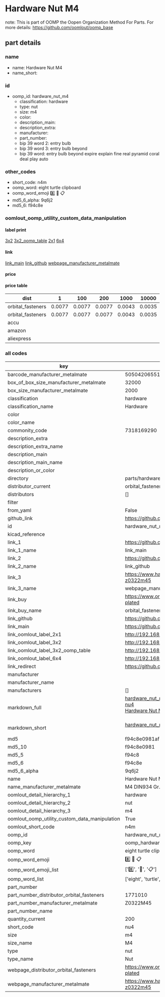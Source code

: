 # Hardware Nut M4  

note: This is part of OOMP the Oopen Organization Method For Parts. For more details: https://github.com/oomlout/oomp_base

##  part details
  







### name
* name: Hardware Nut M4
* name_short: 
### id
* oomp_id: hardware_nut_m4
  * classification: hardware
  * type: nut
  * size: m4
  * color: 
  * description_main: 
  * description_extra: 
  * manufacturer: 
  * part_number: 
  * bip 39 word 2: entry bulb
  * bip 39 word 3: entry bulb beyond
  * bip 39 word: entry bulb beyond expire explain fine real pyramid coral deal play auto

### other_codes
* short_code: n4m
* oomp_word: eight turtle clipboard
* oomp_word_emoji :eight: :turtle: :clipboard:
* md5_6_alpha: 9q6j2
* md5_6: f94c8e






### oomlout_oomp_utility_custom_data_manipulation
#### label print
[3x2](http://192.168.1.245:1112/?label=oomp%209q6j2)
[3x2_oomp_table](http://192.168.1.108:1112/?label=oomp%209q6j2)
[2x1](http://192.168.1.242:1112/?label=oomp%209q6j2)
[6x4](http://192.168.1.55:1112/?label=oomp%209q6j2)    

#### link

[link_main](https://github.com/oomlout/oomlout_oomp_version_1_messy/tree/main/parts/hardware_nut_m4) [link_github](https://github.com/oomlout/oomlout_oomp_version_1_messy/tree/main/parts/hardware_nut_m4) [webpage_manufacturer_metalmate](https://www.harclob2b.com/m4-din934-gr-8-din267-full-nut-zinc-plated-boxed-z0322m45)                            

#### price

#### price table
| dist | 1 | 100 | 200 | 1000 | 10000 |
|------|---|-----|-----|------|-------|
| orbital_fasteners | 0.0077 | 0.0077 | 0.0077 | 0.0043 | 0.0035 |
| orbital_fasteners | 0.0077 | 0.0077 | 0.0077 | 0.0043 | 0.0035 | 
| accu |  |  |  |  |  | 
| amazon |  |  |  |  |  | 
| aliexpress |  |  |  |  |  | 














### all codes 
| key | value |  
| --- | --- |  
| barcode_manufacturer_metalmate | 5050420655101 |  
| box_of_box_size_manufacturer_metalmate | 32000 |  
| box_size_manufacturer_metalmate | 2000 |  
| classification | hardware |  
| classification_name | Hardware |  
| color |  |  
| color_name |  |  
| commonity_code | 7318169290 |  
| description_extra |  |  
| description_extra_name |  |  
| description_main |  |  
| description_main_name |  |  
| description_or_color |   |  
| directory | parts/hardware_nut_m4 |  
| distributor_current | orbital_fasteners |  
| distributors | [] |  
| filter |  |  
| from_yaml | False |  
| github_link | https://github.com/oomlout/oomlout_oomp_part_src/tree/main/parts/hardware_nut_m4 |  
| id | hardware_nut_m4 |  
| kicad_reference |  |  
| link_1 | https://github.com/oomlout/oomlout_oomp_version_1_messy/tree/main/parts/hardware_nut_m4 |  
| link_1_name | link_main |  
| link_2 | https://github.com/oomlout/oomlout_oomp_version_1_messy/tree/main/parts/hardware_nut_m4 |  
| link_2_name | link_github |  
| link_3 | https://www.harclob2b.com/m4-din934-gr-8-din267-full-nut-zinc-plated-boxed-z0322m45 |  
| link_3_name | webpage_manufacturer_metalmate |  
| link_buy | https://www.orbitalfasteners.co.uk/products/m4-hexagon-mild-steel-full-nuts-bright-zinc-plated |  
| link_buy_name | orbital_fasteners |  
| link_github | https://github.com/oomlout/oomlout_oomp_version_1_messy/tree/main/parts/hardware_nut_m4 |  
| link_main | https://github.com/oomlout/oomlout_oomp_version_1_messy/tree/main/parts/hardware_nut_m4 |  
| link_oomlout_label_2x1 | http://192.168.1.242:1112/?label=oomp%209q6j2 |  
| link_oomlout_label_3x2 | http://192.168.1.245:1112/?label=oomp%209q6j2 |  
| link_oomlout_label_3x2_oomp_table | http://192.168.1.108:1112/?label=oomp%209q6j2 |  
| link_oomlout_label_6x4 | http://192.168.1.55:1112/?label=oomp%209q6j2 |  
| link_redirect | https://github.com/oomlout/oomlout_oomp_version_1_messy/tree/main/parts/hardware_nut_m4 |  
| manufacturer |  |  
| manufacturer_name |  |  
| manufacturers | [] |  
| markdown_full | [hardware_nut_m4](none)<br>[nu4](none)<br>[Hardware Nut M4](none)<br><br> |  
| markdown_short | [hardware_nut_m4](none)<br><br> |  
| md5 | f94c8e0981af165d5b2845062b877a5d |  
| md5_10 | f94c8e0981 |  
| md5_5 | f94c8 |  
| md5_6 | f94c8e |  
| md5_6_alpha | 9q6j2 |  
| name | Hardware Nut M4 |  
| name_manufacturer_metalmate | M4 DIN934 Gr.8 DIN267 Full Nut Zinc Plated Boxed |  
| oomlout_detail_hierarchy_1 | hardware |  
| oomlout_detail_hierarchy_2 | nut |  
| oomlout_detail_hierarchy_3 | m4 |  
| oomlout_oomp_utility_custom_data_manipulation | True |  
| oomlout_short_code | n4m |  
| oomp_id | hardware_nut_m4 |  
| oomp_key | oomp_hardware_nut_m4 |  
| oomp_word | eight turtle clipboard |  
| oomp_word_emoji | :eight: :turtle: :clipboard: |  
| oomp_word_emoji_list | [':eight:', ':turtle:', ':clipboard:'] |  
| oomp_word_list | ['eight', 'turtle', 'clipboard'] |  
| part_number |  |  
| part_number_distributor_orbital_fasteners | 1771010 |  
| part_number_manufacturer_metalmate | Z0322M45 |  
| part_number_name |  |  
| quantity_current | 200 |  
| short_code | nu4 |  
| size | m4 |  
| size_name | M4 |  
| type | nut |  
| type_name | Nut |  
| webpage_distributor_orbital_fasteners | https://www.orbitalfasteners.co.uk/products/m4-hexagon-mild-steel-full-nuts-bright-zinc-plated |  
| webpage_manufacturer_metalmate | https://www.harclob2b.com/m4-din934-gr-8-din267-full-nut-zinc-plated-boxed-z0322m45 |  
